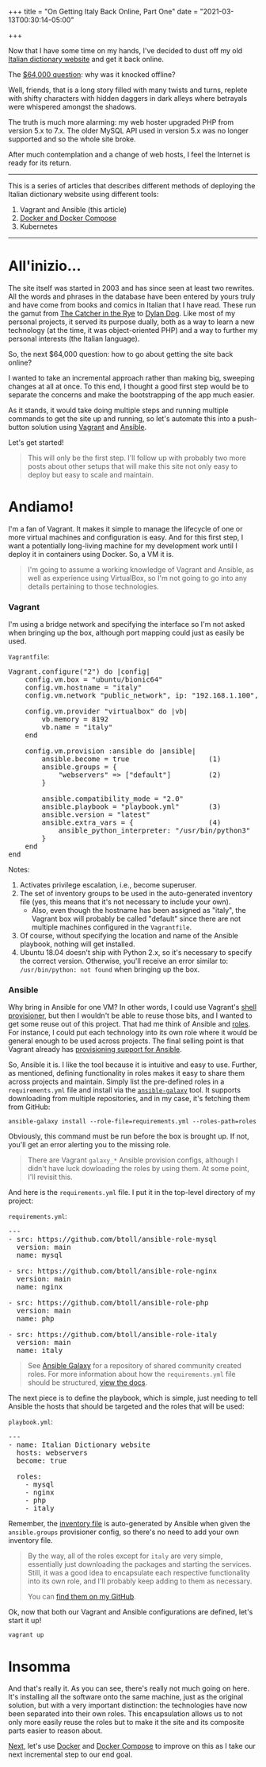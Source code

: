 +++
title = "On Getting Italy Back Online, Part One"
date = "2021-03-13T00:30:14-05:00"

+++

Now that I have some time on my hands, I've decided to dust off my old [Italian dictionary website] and get it back online.

The [$64,000 question]: why was it knocked offline?

Well, friends, that is a long story filled with many twists and turns, replete with shifty characters with hidden daggers in dark alleys where betrayals were whispered amongst the shadows.

The truth is much more alarming: my web hoster upgraded PHP from version 5.x to 7.x.  The older MySQL API used in version 5.x was no longer supported and so the whole site broke.

After much contemplation and a change of web hosts, I feel the Internet is ready for its return.

---

This is a series of articles that describes different methods of deploying the Italian dictionary website using different tools:

1. Vagrant and Ansible (this article)
1. [Docker and Docker Compose]
1. Kubernetes

---

# All'inizio...

The site itself was started in 2003 and has since seen at least two rewrites.  All the words and phrases in the database have been entered by yours truly and have come from books and comics in Italian that I have read.  These run the gamut from [The Catcher in the Rye] to [Dylan Dog].  Like most of my personal projects, it served its purpose dually, both as a way to learn a new technology (at the time, it was object-oriented PHP) and a way to further my personal interests (the Italian language).

So, the next $64,000 question: how to go about getting the site back online?

I wanted to take an incremental approach rather than making big, sweeping changes at all at once.  To this end, I thought a good first step would be to separate the concerns and make the bootstrapping of the app much easier.

As it stands, it would take doing multiple steps and running multiple commands to get the site up and running, so let's automate this into a push-button solution using [Vagrant] and [Ansible].

Let's get started!

> This will only be the first step.  I'll follow up with probably two more posts about other setups that will make this site not only easy to deploy but easy to scale and maintain.

# Andiamo!

I'm a fan of Vagrant.  It makes it simple to manage the lifecycle of one or more virtual machines and configuration is easy.  And for this first step, I want a potentially long-living machine for my development work until I deploy it in containers using Docker.  So, a VM it is.

> I'm going to assume a working knowledge of Vagrant and Ansible, as well as experience using VirtualBox, so I'm not going to go into any details pertaining to those technologies.

### Vagrant

I'm using a bridge network and specifying the interface so I'm not asked when bringing up the box, although port mapping could just as easily be used.

`Vagrantfile`:

<pre class="math">
Vagrant.configure("2") do |config|
    config.vm.box = "ubuntu/bionic64"
    config.vm.hostname = "italy"
    config.vm.network "public_network", ip: "192.168.1.100", bridge: "wlp3s0"

    config.vm.provider "virtualbox" do |vb|
        vb.memory = 8192
        vb.name = "italy"
    end

    config.vm.provision :ansible do |ansible|
        ansible.become = true                   (1)
        ansible.groups = {
            "webservers" => ["default"]         (2)
        }

        ansible.compatibility_mode = "2.0"
        ansible.playbook = "playbook.yml"       (3)
        ansible.version = "latest"
        ansible.extra_vars = {                  (4)
            ansible_python_interpreter: "/usr/bin/python3"
        }
    end
end
</pre>

Notes:

1. Activates privilege escalation, i.e., become superuser.
2. The set of inventory groups to be used in the auto-generated inventory file (yes, this means that it's not necessary to include your own).
    - Also, even though the hostname has been assigned as "italy", the Vagrant box will probably be called "default" since there are not multiple machines configured in the `Vagrantfile`.
3. Of course, without specifying the location and name of the Ansible playbook, nothing will get installed.
4. Ubuntu 18.04 doesn't ship with Python 2.x, so it's necessary to specify the correct version.  Otherwise, you'll receive an error similar to: `/usr/bin/python: not found` when bringing up the box.

### Ansible

Why bring in Ansible for one VM?  In other words, I could use Vagrant's [shell provisioner], but then I wouldn't be able to reuse those bits, and I wanted to get some reuse out of this project.  That had me think of Ansible and [roles].  For instance, I could put each technology into its own role where it would be general enough to be used across projects.  The final selling point is that Vagrant already has [provisioning support for Ansible].

So, Ansible it is.  I like the tool because it is intuitive and easy to use.  Further, as mentioned, defining functionality in roles makes it easy to share them across projects and maintain.  Simply list the pre-defined roles in a `requirements.yml` file and install via the [`ansible-galaxy`] tool.  It supports downloading from multiple repositories, and in my case, it's fetching them from GitHub:

    ansible-galaxy install --role-file=requirements.yml --roles-path=roles

Obviously, this command must be run before the box is brought up.  If not, you'll get an error alerting you to the missing role.

> There are Vagrant `galaxy_*` Ansible provision configs, although I didn't have luck dowloading the roles by using them.  At some point, I'll revisit this.

And here is the `requirements.yml` file.  I put it in the top-level directory of my project:

`requirements.yml`:

<pre class="math">
---
- src: https://github.com/btoll/ansible-role-mysql
  version: main
  name: mysql

- src: https://github.com/btoll/ansible-role-nginx
  version: main
  name: nginx

- src: https://github.com/btoll/ansible-role-php
  version: main
  name: php

- src: https://github.com/btoll/ansible-role-italy
  version: main
  name: italy
</pre>

> See [Ansible Galaxy] for a repository of shared community created roles.  For more information about how the `requirements.yml` file should be structured, [view the docs].

The next piece is to define the playbook, which is simple, just needing to tell Ansible the hosts that should be targeted and the roles that will be used:

`playbook.yml`:

<pre class="math">
---
- name: Italian Dictionary website
  hosts: webservers
  become: true

  roles:
    - mysql
    - nginx
    - php
    - italy
</pre>

Remember, the [inventory file] is auto-generated by Ansible when given the `ansible.groups` provisioner config, so there's no need to add your own inventory file.

> By the way, all of the roles except for `italy` are very simple, essentially just downloading the packages and starting the services.  Still, it was a good idea to encapsulate each respective functionality into its own role, and I'll probably keep adding to them as necessary.
>
> You can [find them on my GitHub].

Ok, now that both our Vagrant and Ansible configurations are defined, let's start it up!

```
vagrant up
```

# Insomma

And that's really it.  As you can see, there's really not much going on here.  It's installing all the software onto the same machine, just as the original solution, but with a very important distinction: the technologies have now been separated into their own roles.  This encapsulation allows us to not only more easily reuse the roles but to make it the site and its composite parts easier to reason about.

[Next], let's use [Docker] and [Docker Compose] to improve on this as I take our next incremental step to our end goal.

[Italian dictionary website]: http://italy.benjamintoll.com
[$64,000 question]: https://en.wikipedia.org/wiki/The_$64,000_Question
[Docker and Docker Compose]: /2021/03/14/on-getting-italy-back-online-part-two/
[The Catcher in the Rye]: https://en.wikipedia.org/wiki/The_Catcher_in_the_Rye
[Dylan Dog]: https://en.wikipedia.org/wiki/Dylan_Dog
[VirtualBox]: https://www.virtualbox.org/
[Vagrant]: https://www.vagrantup.com/
[Ansible]: https://www.ansible.com/
[Kubernetes]: https://kubernetes.io/
[shell provisioner]: https://www.vagrantup.com/docs/provisioning/shell
[roles]: https://docs.ansible.com/ansible/latest/user_guide/playbooks_reuse_roles.html
[provisioning support for Ansible]: https://www.vagrantup.com/docs/provisioning/ansible_intro
[`ansible-galaxy`]: https://docs.ansible.com/ansible/latest/cli/ansible-galaxy.html
[Ansible Galaxy]: https://galaxy.ansible.com/
[inventory file]: https://docs.ansible.com/ansible/2.3/intro_inventory.html
[find them on my GitHub]: https://github.com/btoll?tab=repositories&q=ansible-role
[view the docs]: https://galaxy.ansible.com/docs/using/installing.html
[Docker]: https://docs.docker.com/
[Docker Compose]: https://docs.docker.com/compose/
[Next]: /2021/03/14/on-getting-italy-back-online-part-two/

